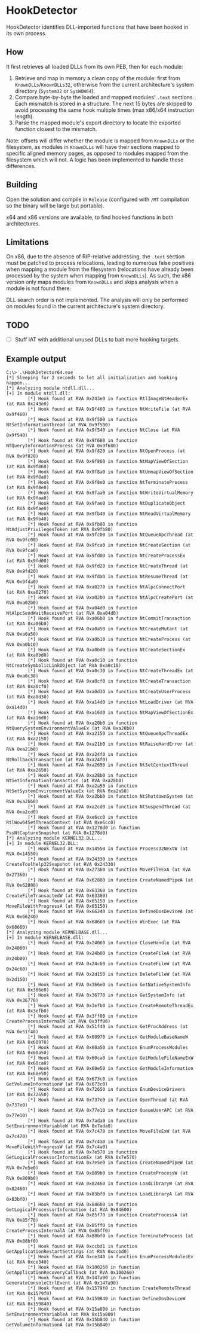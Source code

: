 # HookDetector

HookDetector identifies DLL-imported functions that have been hooked in its own process.

## How

It first retrieves all loaded DLLs from its own PEB, then for each module:

1. Retrieve and map in memory a clean copy of the module: first from `KnownDLLs`/`KnownDLLs32`, otherwise from the current architecture's system directory (`System32` or `SysWOW64`).
2. Compare byte-by-byte the loaded and mapped modules' `.text` sections. Each mismatch is stored in a structure. The next 15 bytes are skipped to avoid processing the same hook multiple times (max x86/x64 instruction length).
3. Parse the mapped module's export directory to locate the exported function closest to the mismatch.

Note: offsets will differ whether the module is mapped from `KnownDLLs` or the filesystem, as modules in `KnownDLLs` will have their sections mapped to specific aligned memory pages, as opposed to modules mapped from the filesystem which will not. A logic has been implemented to handle these differences.

## Building

Open the solution and compile in `Release` (configured with `/MT` compilation so the binary will be large but portable).

x64 and x86 versions are available, to find hooked functions in both architectures.

## Limitations

On x86, due to the absence of RIP-relative addressing, the `.text` section must be patched to process relocations, leading to numerous false positives when mapping a module from the filesystem (relocations have already been processed by the system when mapping from `KnownDLLs`). As such, the x86 version only maps modules from `KnownDLLs` and skips analysis when a module is not found there.

DLL search order is not implemented. The analysis will only be performed on modules found in the current architecture's system directory.

## TODO

* [ ] Stuff IAT with additional unused DLLs to bait more hooking targets.

## Example output

```
C:\> .\HookDetector64.exe
[*] Sleeping for 2 seconds to let all initialization and hooking happen...
[*] Analyzing module ntdll.dll...
[+] In module ntdll.dll:
        [*] Hook found at RVA 0x243e0 in function RtlImageNtHeaderEx (at RVA 0x243e0)
        [*] Hook found at RVA 0x9f460 in function NtWriteFile (at RVA 0x9f460)
        [*] Hook found at RVA 0x9f500 in function NtSetInformationThread (at RVA 0x9f500)
        [*] Hook found at RVA 0x9f540 in function NtClose (at RVA 0x9f540)
        [*] Hook found at RVA 0x9f680 in function NtQueryInformationProcess (at RVA 0x9f680)
        [*] Hook found at RVA 0x9f820 in function NtOpenProcess (at RVA 0x9f820)
        [*] Hook found at RVA 0x9f860 in function NtMapViewOfSection (at RVA 0x9f860)
        [*] Hook found at RVA 0x9f8a0 in function NtUnmapViewOfSection (at RVA 0x9f8a0)
        [*] Hook found at RVA 0x9f8e0 in function NtTerminateProcess (at RVA 0x9f8e0)
        [*] Hook found at RVA 0x9faa0 in function NtWriteVirtualMemory (at RVA 0x9faa0)
        [*] Hook found at RVA 0x9fae0 in function NtDuplicateObject (at RVA 0x9fae0)
        [*] Hook found at RVA 0x9fb40 in function NtReadVirtualMemory (at RVA 0x9fb40)
        [*] Hook found at RVA 0x9fb80 in function NtAdjustPrivilegesToken (at RVA 0x9fb80)
        [*] Hook found at RVA 0x9fc00 in function NtQueueApcThread (at RVA 0x9fc00)
        [*] Hook found at RVA 0x9fca0 in function NtCreateSection (at RVA 0x9fca0)
        [*] Hook found at RVA 0x9fd00 in function NtCreateProcessEx (at RVA 0x9fd00)
        [*] Hook found at RVA 0x9fd20 in function NtCreateThread (at RVA 0x9fd20)
        [*] Hook found at RVA 0x9fda0 in function NtResumeThread (at RVA 0x9fda0)
        [*] Hook found at RVA 0xa0270 in function NtAlpcConnectPort (at RVA 0xa0270)
        [*] Hook found at RVA 0xa02b0 in function NtAlpcCreatePort (at RVA 0xa02b0)
        [*] Hook found at RVA 0xa04d0 in function NtAlpcSendWaitReceivePort (at RVA 0xa04d0)
        [*] Hook found at RVA 0xa06b0 in function NtCommitTransaction (at RVA 0xa06b0)
        [*] Hook found at RVA 0xa0a50 in function NtCreateMutant (at RVA 0xa0a50)
        [*] Hook found at RVA 0xa0b10 in function NtCreateProcess (at RVA 0xa0b10)
        [*] Hook found at RVA 0xa0bd0 in function NtCreateSectionEx (at RVA 0xa0bd0)
        [*] Hook found at RVA 0xa0c10 in function NtCreateSymbolicLinkObject (at RVA 0xa0c10)
        [*] Hook found at RVA 0xa0c30 in function NtCreateThreadEx (at RVA 0xa0c30)
        [*] Hook found at RVA 0xa0cf0 in function NtCreateTransaction (at RVA 0xa0cf0)
        [*] Hook found at RVA 0xa0d30 in function NtCreateUserProcess (at RVA 0xa0d30)
        [*] Hook found at RVA 0xa14d0 in function NtLoadDriver (at RVA 0xa14d0)
        [*] Hook found at RVA 0xa16d0 in function NtMapViewOfSectionEx (at RVA 0xa16d0)
        [*] Hook found at RVA 0xa20b0 in function NtQuerySystemEnvironmentValueEx (at RVA 0xa20b0)
        [*] Hook found at RVA 0xa2150 in function NtQueueApcThreadEx (at RVA 0xa2150)
        [*] Hook found at RVA 0xa21b0 in function NtRaiseHardError (at RVA 0xa21b0)
        [*] Hook found at RVA 0xa24f0 in function NtRollbackTransaction (at RVA 0xa24f0)
        [*] Hook found at RVA 0xa2650 in function NtSetContextThread (at RVA 0xa2650)
        [*] Hook found at RVA 0xa28b0 in function NtSetInformationTransaction (at RVA 0xa28b0)
        [*] Hook found at RVA 0xa2a50 in function NtSetSystemEnvironmentValueEx (at RVA 0xa2a50)
        [*] Hook found at RVA 0xa2bb0 in function NtShutdownSystem (at RVA 0xa2bb0)
        [*] Hook found at RVA 0xa2cd0 in function NtSuspendThread (at RVA 0xa2cd0)
        [*] Hook found at RVA 0xe6cc0 in function RtlWow64SetThreadContext (at RVA 0xe6cc0)
        [*] Hook found at RVA 0x1278d0 in function PssNtCaptureSnapshot (at RVA 0x1278d0)
[*] Analyzing module KERNEL32.DLL...
[+] In module KERNEL32.DLL:
        [*] Hook found at RVA 0x14550 in function Process32NextW (at RVA 0x14550)
        [*] Hook found at RVA 0x24330 in function CreateToolhelp32Snapshot (at RVA 0x24330)
        [*] Hook found at RVA 0x27360 in function MoveFileExA (at RVA 0x27360)
        [*] Hook found at RVA 0x62800 in function CreateNamedPipeA (at RVA 0x62800)
        [*] Hook found at RVA 0x63360 in function CreateFileTransactedW (at RVA 0x63360)
        [*] Hook found at RVA 0x65150 in function MoveFileWithProgressA (at RVA 0x65150)
        [*] Hook found at RVA 0x66240 in function DefineDosDeviceA (at RVA 0x66240)
        [*] Hook found at RVA 0x68660 in function WinExec (at RVA 0x68660)
[*] Analyzing module KERNELBASE.dll...
[+] In module KERNELBASE.dll:
        [*] Hook found at RVA 0x24060 in function CloseHandle (at RVA 0x24060)
        [*] Hook found at RVA 0x24b00 in function CreateFileA (at RVA 0x24b00)
        [*] Hook found at RVA 0x24c60 in function CreateFileW (at RVA 0x24c60)
        [*] Hook found at RVA 0x2d150 in function DeleteFileW (at RVA 0x2d150)
        [*] Hook found at RVA 0x366e0 in function GetNativeSystemInfo (at RVA 0x366e0)
        [*] Hook found at RVA 0x36770 in function GetSystemInfo (at RVA 0x36770)
        [*] Hook found at RVA 0x3efb0 in function CreateRemoteThreadEx (at RVA 0x3efb0)
        [*] Hook found at RVA 0x3ff00 in function CreateProcessInternalW (at RVA 0x3ff00)
        [*] Hook found at RVA 0x51f40 in function GetProcAddress (at RVA 0x51f40)
        [*] Hook found at RVA 0x60970 in function GetModuleBaseNameW (at RVA 0x60970)
        [*] Hook found at RVA 0x60a50 in function EnumProcessModules (at RVA 0x60a50)
        [*] Hook found at RVA 0x60ca0 in function GetModuleFileNameExW (at RVA 0x60ca0)
        [*] Hook found at RVA 0x60e50 in function GetModuleInformation (at RVA 0x60e50)
        [*] Hook found at RVA 0x673c0 in function GetVolumeInformationW (at RVA 0x673c0)
        [*] Hook found at RVA 0x72650 in function EnumDeviceDrivers (at RVA 0x72650)
        [*] Hook found at RVA 0x737e0 in function OpenThread (at RVA 0x737e0)
        [*] Hook found at RVA 0x77e10 in function QueueUserAPC (at RVA 0x77e10)
        [*] Hook found at RVA 0x7ada0 in function SetEnvironmentVariableW (at RVA 0x7ada0)
        [*] Hook found at RVA 0x7c470 in function MoveFileExW (at RVA 0x7c470)
        [*] Hook found at RVA 0x7c4a0 in function MoveFileWithProgressW (at RVA 0x7c4a0)
        [*] Hook found at RVA 0x7e570 in function GetLogicalProcessorInformationEx (at RVA 0x7e570)
        [*] Hook found at RVA 0x7e5e0 in function CreateNamedPipeW (at RVA 0x7e5e0)
        [*] Hook found at RVA 0x809b0 in function CreateProcessW (at RVA 0x809b0)
        [*] Hook found at RVA 0x82460 in function LoadLibraryW (at RVA 0x82460)
        [*] Hook found at RVA 0x83bf0 in function LoadLibraryA (at RVA 0x83bf0)
        [*] Hook found at RVA 0x84600 in function GetLogicalProcessorInformation (at RVA 0x84600)
        [*] Hook found at RVA 0x85f70 in function CreateProcessA (at RVA 0x85f70)
        [*] Hook found at RVA 0x85ff0 in function CreateProcessInternalA (at RVA 0x85ff0)
        [*] Hook found at RVA 0x88bf0 in function TerminateProcess (at RVA 0x88bf0)
        [*] Hook found at RVA 0xccbd1 in function GetApplicationRestartSettings (at RVA 0xccbd0)
        [*] Hook found at RVA 0xce340 in function EnumProcessModulesEx (at RVA 0xce340)
        [*] Hook found at RVA 0x100260 in function GetApplicationRecoveryCallback (at RVA 0x100260)
        [*] Hook found at RVA 0x147a90 in function GenerateConsoleCtrlEvent (at RVA 0x147a90)
        [*] Hook found at RVA 0x1579f0 in function CreateRemoteThread (at RVA 0x1579f0)
        [*] Hook found at RVA 0x159840 in function DefineDosDeviceW (at RVA 0x159840)
        [*] Hook found at RVA 0x15a800 in function SetEnvironmentVariableA (at RVA 0x15a800)
        [*] Hook found at RVA 0x15b840 in function GetVolumeInformationA (at RVA 0x15b840)
```
